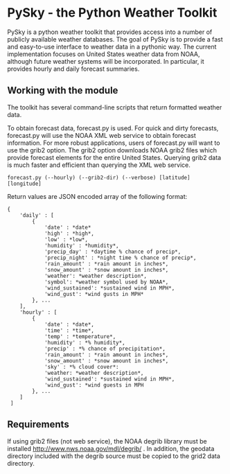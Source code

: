 # PySky - the Python Weather Toolkit

PySky is a python weather toolkit that provides access into a number of publicly available weather databases.  The goal of PySky is to provide a fast and easy-to-use interface to weather data in a pythonic way.  The current implementation focuses on United States weather data from NOAA, although future weather systems will be incorporated.  In particular, it provides hourly and daily forecast summaries.

## Working with the module

The toolkit has several command-line scripts that return formatted weather data.  

To obtain forecast data, forecast.py is used.  For quick and dirty forecasts, forecast.py will use the NOAA XML web service to obtain forecast information.  For more robust applications, users of forecast.py will want to use the grib2 option.  The grib2 option downloads NOAA grib2 files which provide forecast elements for the entire United States.  Querying grib2 data is much faster and efficient than querying the XML web service.

    forecast.py (--hourly) (--grib2-dir) (--verbose) [latitude] [longitude]

Return values are JSON encoded array of the following format:

    { 
        'daily' : [
            {
                'date' : *date*
                'high' : *high*,
                'low' : *low*,
                'humidity' : *humidity*,
                'precip_day' : *daytime % chance of precip*,
                'precip_night' : *night time % chance of precip*,
                'rain_amount' : *rain amount in inches*,
                'snow_amount' : *snow amount in inches*,
                'weather': *weather description*,
                'symbol': *weather symbol used by NOAA*,
                'wind_sustained': *sustained wind in MPH*,
                'wind_gust': *wind gusts in MPH* 
            }, ...
        ],
        'hourly' : [
            {
                'date' : *date*,
                'time' : *time*,
                'temp' : *temperature*,
                'humidity' : *% humidity*,
                'precip' : *% chance of precipitation*,
                'rain_amount' : *rain amount in inches*,
                'snow_amount' : *snow amount in inches*,
                'sky' : *% cloud cover*:
                'weather: *weather description*,
                'wind_sustained': *sustained wind in MPH*,
                'wind_gust': *wind guests in MPH 
            }, ...
        ]
     ]   

## Requirements

If using grib2 files (not web service), the NOAA degrib library must be installed http://www.nws.noaa.gov/mdl/degrib/ .  In addition, the geodata directory included with the degrib source must be copied to the grid2 data directory.
